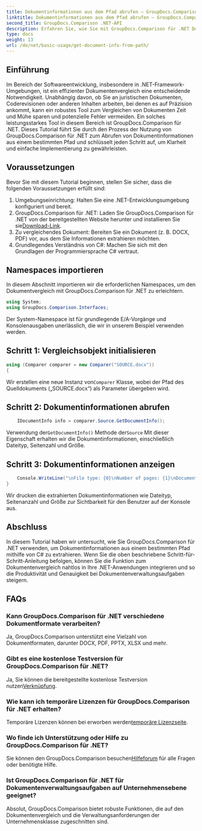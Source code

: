 ```yaml
---
title: Dokumentinformationen aus dem Pfad abrufen – GroupDocs.Comparison für .NET
linktitle: Dokumentinformationen aus dem Pfad abrufen – GroupDocs.Comparison für .NET
second_title: GroupDocs.Comparison .NET-API
description: Erfahren Sie, wie Sie mit GroupDocs.Comparison für .NET Dokumentinformationen aus einem Pfad extrahieren. Einfache Schritte für eine effiziente Dokumentenverwaltung in C#.
type: docs
weight: 13
url: /de/net/basic-usage/get-document-info-from-path/
---
```

## Einführung
Im Bereich der Softwareentwicklung, insbesondere in .NET-Framework-Umgebungen, ist ein effizienter Dokumentenvergleich eine entscheidende Notwendigkeit. Unabhängig davon, ob Sie an juristischen Dokumenten, Coderevisionen oder anderen Inhalten arbeiten, bei denen es auf Präzision ankommt, kann ein robustes Tool zum Vergleichen von Dokumenten Zeit und Mühe sparen und potenzielle Fehler vermeiden. Ein solches leistungsstarkes Tool in diesem Bereich ist GroupDocs.Comparison für .NET. Dieses Tutorial führt Sie durch den Prozess der Nutzung von GroupDocs.Comparison für .NET zum Abrufen von Dokumentinformationen aus einem bestimmten Pfad und schlüsselt jeden Schritt auf, um Klarheit und einfache Implementierung zu gewährleisten.
## Voraussetzungen
Bevor Sie mit diesem Tutorial beginnen, stellen Sie sicher, dass die folgenden Voraussetzungen erfüllt sind:
1. Umgebungseinrichtung: Halten Sie eine .NET-Entwicklungsumgebung konfiguriert und bereit.
2.  GroupDocs.Comparison für .NET: Laden Sie GroupDocs.Comparison für .NET von der bereitgestellten Website herunter und installieren Sie sie[Download-Link](https://releases.groupdocs.com/comparison/net/).
3. Zu vergleichendes Dokument: Bereiten Sie ein Dokument (z. B. DOCX, PDF) vor, aus dem Sie Informationen extrahieren möchten.
4. Grundlegendes Verständnis von C#: Machen Sie sich mit den Grundlagen der Programmiersprache C# vertraut.

## Namespaces importieren
In diesem Abschnitt importieren wir die erforderlichen Namespaces, um den Dokumentvergleich mit GroupDocs.Comparison für .NET zu erleichtern.
```csharp
using System;
using GroupDocs.Comparison.Interfaces;
```

Der System-Namespace ist für grundlegende E/A-Vorgänge und Konsolenausgaben unerlässlich, die wir in unserem Beispiel verwenden werden.

## Schritt 1: Vergleichsobjekt initialisieren
```csharp
using (Comparer comparer = new Comparer("SOURCE.docx"))
{
```
 Wir erstellen eine neue Instanz von`Comparer` Klasse, wobei der Pfad des Quelldokuments („SOURCE.docx“) als Parameter übergeben wird.
## Schritt 2: Dokumentinformationen abrufen
```csharp
    IDocumentInfo info = comparer.Source.GetDocumentInfo();
```
 Verwendung der`GetDocumentInfo()` Methode der`Source` Mit dieser Eigenschaft erhalten wir die Dokumentinformationen, einschließlich Dateityp, Seitenzahl und Größe.
## Schritt 3: Dokumentinformationen anzeigen
```csharp
    Console.WriteLine("\nFile type: {0}\nNumber of pages: {1}\nDocument size: {2} bytes", info.FileType, info.PageCount, info.Size);
}
```
Wir drucken die extrahierten Dokumentinformationen wie Dateityp, Seitenanzahl und Größe zur Sichtbarkeit für den Benutzer auf der Konsole aus.

## Abschluss
In diesem Tutorial haben wir untersucht, wie Sie GroupDocs.Comparison für .NET verwenden, um Dokumentinformationen aus einem bestimmten Pfad mithilfe von C# zu extrahieren. Wenn Sie die oben beschriebene Schritt-für-Schritt-Anleitung befolgen, können Sie die Funktion zum Dokumentenvergleich nahtlos in Ihre .NET-Anwendungen integrieren und so die Produktivität und Genauigkeit bei Dokumentenverwaltungsaufgaben steigern.
## FAQs
### Kann GroupDocs.Comparison für .NET verschiedene Dokumentformate verarbeiten?
Ja, GroupDocs.Comparison unterstützt eine Vielzahl von Dokumentformaten, darunter DOCX, PDF, PPTX, XLSX und mehr.
### Gibt es eine kostenlose Testversion für GroupDocs.Comparison für .NET?
 Ja, Sie können die bereitgestellte kostenlose Testversion nutzen[Verknüpfung](https://releases.groupdocs.com/).
### Wie kann ich temporäre Lizenzen für GroupDocs.Comparison für .NET erhalten?
 Temporäre Lizenzen können bei erworben werden[temporäre Lizenzseite](https://purchase.groupdocs.com/temporary-license/).
### Wo finde ich Unterstützung oder Hilfe zu GroupDocs.Comparison für .NET?
 Sie können den GroupDocs.Comparison besuchen[Hilfeforum](https://forum.groupdocs.com/c/comparison/12) für alle Fragen oder benötigte Hilfe.
### Ist GroupDocs.Comparison für .NET für Dokumentenverwaltungsaufgaben auf Unternehmensebene geeignet?
Absolut, GroupDocs.Comparison bietet robuste Funktionen, die auf den Dokumentenvergleich und die Verwaltungsanforderungen der Unternehmensklasse zugeschnitten sind.